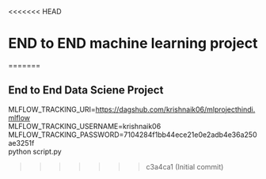 <<<<<<< HEAD
# END to END machine learning project
=======
## End to End Data Sciene Project

MLFLOW_TRACKING_URI=https://dagshub.com/krishnaik06/mlprojecthindi.mlflow \
MLFLOW_TRACKING_USERNAME=krishnaik06 \
MLFLOW_TRACKING_PASSWORD=7104284f1bb44ece21e0e2adb4e36a250ae3251f \
python script.py
>>>>>>> c3a4ca1 (Initial commit)
